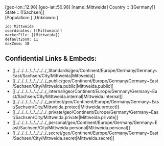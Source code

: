 ﻿---
location: [50.98,12.98] 
mapzoom: [7,12] 
mapmarker: city 
type: City
tags:
- geo/City


SpocWebEntityId: 32518
isDeleted: false
confidential: public

---
[geo-lon::12.98] 
[geo-lat::50.98] 
[name::Mittweida] 
Country :: [[Germany]]  
State :: [[Sachsen]]  
[Population::] 
[Unknown::] 


```leaflet
id: Mittweida
coordinates: [[Mittweida]] 
markerFile: [[Mittweida]] 
defaultZoom: 11 
maxZoom: 18
```


## Confidential Links & Embeds: 
- [[../../../../../../../../_Standards/geo/Continent/Europe/Germany/Germany~East/Sachsen/City/Mittweida|Mittweida]] 
- [[../../../../../../../../_public/geo/Continent/Europe/Germany/Germany~East/Sachsen/City/Mittweida.public|Mittweida.public]] 
- [[../../../../../../../../_internal/geo/Continent/Europe/Germany/Germany~East/Sachsen/City/Mittweida.internal|Mittweida.internal]] 
- [[../../../../../../../../_protect/geo/Continent/Europe/Germany/Germany~East/Sachsen/City/Mittweida.protect|Mittweida.protect]] 
- [[../../../../../../../../_private/geo/Continent/Europe/Germany/Germany~East/Sachsen/City/Mittweida.private|Mittweida.private]] 
- [[../../../../../../../../_personal/geo/Continent/Europe/Germany/Germany~East/Sachsen/City/Mittweida.personal|Mittweida.personal]] 
- [[../../../../../../../../_secret/geo/Continent/Europe/Germany/Germany~East/Sachsen/City/Mittweida.secret|Mittweida.secret]] 
